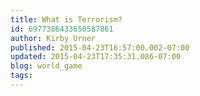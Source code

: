```yaml
---
title: What is Terrorism?
id: 6977386433650587861
author: Kirby Urner
published: 2015-04-23T16:57:00.002-07:00
updated: 2015-04-23T17:35:31.086-07:00
blog: world_game
tags: 
---
```


